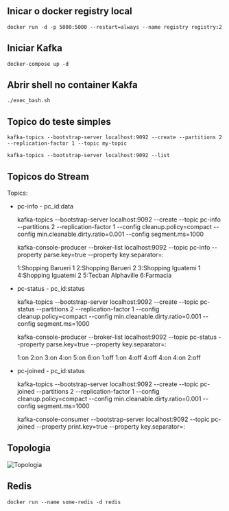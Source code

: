 

## Inicar o docker registry local

    docker run -d -p 5000:5000 --restart=always --name registry registry:2

## Iniciar Kafka

    docker-compose up -d

## Abrir shell no container Kakfa

    ./exec_bash.sh

## Topico do teste simples

    kafka-topics --bootstrap-server localhost:9092 --create --partitions 2 --replication-factor 1 --topic my-topic

    kafka-topics --bootstrap-server localhost:9092 --list

## Topicos do Stream

Topics:

* pc-info - pc_id:data


    kafka-topics --bootstrap-server localhost:9092 --create --topic pc-info --partitions 2 --replication-factor 1 --config cleanup.policy=compact --config min.cleanable.dirty.ratio=0.001 --config segment.ms=1000
    
    kafka-console-producer --broker-list localhost:9092 --topic pc-info --property parse.key=true --property key.separator=:
    
    1:Shopping Barueri 1
    2:Shopping Barueri 2
    3:Shopping Iguatemi 1
    4:Shopping Iguatemi 2
    5:Tecban Alphaville
    6:Farmacia


* pc-status - pc_id:status


    kafka-topics --bootstrap-server localhost:9092 --create --topic pc-status --partitions 2 --replication-factor 1 --config cleanup.policy=compact --config min.cleanable.dirty.ratio=0.001 --config segment.ms=1000

    kafka-console-producer --broker-list localhost:9092 --topic pc-status --property parse.key=true --property key.separator=:
    
    1:on
    2:on
    3:on
    4:on
    5:on
    6:on
    1:off
    1:on
    4:off
    4:off
    4:on
    4:on
    2:off


* pc-joined - pc_id:status


    kafka-topics --bootstrap-server localhost:9092 --create --topic pc-joined --partitions 2 --replication-factor 1 --config cleanup.policy=compact --config min.cleanable.dirty.ratio=0.001 --config segment.ms=1000

    kafka-console-consumer --bootstrap-server localhost:9092 --topic pc-joined --property print.key=true --property key.separator=:

## Topologia

![Topologia](topology.png)

## Redis

    docker run --name some-redis -d redis
